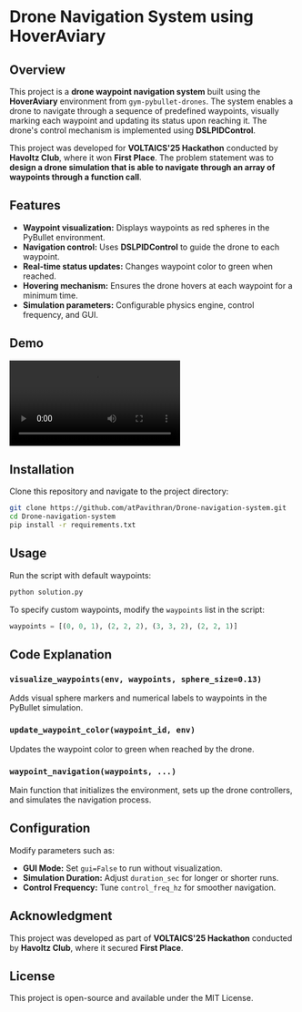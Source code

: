 # Drone Navigation System using HoverAviary

## Overview
This project is a **drone waypoint navigation system** built using the **HoverAviary** environment from `gym-pybullet-drones`. The system enables a drone to navigate through a sequence of predefined waypoints, visually marking each waypoint and updating its status upon reaching it. The drone's control mechanism is implemented using **DSLPIDControl**.

This project was developed for **VOLTAICS'25 Hackathon** conducted by **Havoltz Club**, where it won **First Place**. The problem statement was to **design a drone simulation that is able to navigate through an array of waypoints through a function call**.

## Features
- **Waypoint visualization:** Displays waypoints as red spheres in the PyBullet environment.
- **Navigation control:** Uses **DSLPIDControl** to guide the drone to each waypoint.
- **Real-time status updates:** Changes waypoint color to green when reached.
- **Hovering mechanism:** Ensures the drone hovers at each waypoint for a minimum time.
- **Simulation parameters:** Configurable physics engine, control frequency, and GUI.

## Demo
![Simulation Video](https://raw.githubusercontent.com/atPavithran/Drone-navigation-system/main/assets/demo.mp4)

## Installation
Clone this repository and navigate to the project directory:

```bash
git clone https://github.com/atPavithran/Drone-navigation-system.git
cd Drone-navigation-system
pip install -r requirements.txt
```

## Usage
Run the script with default waypoints:

```bash
python solution.py
```

To specify custom waypoints, modify the `waypoints` list in the script:

```python
waypoints = [(0, 0, 1), (2, 2, 2), (3, 3, 2), (2, 2, 1)]
```

## Code Explanation
### `visualize_waypoints(env, waypoints, sphere_size=0.13)`
Adds visual sphere markers and numerical labels to waypoints in the PyBullet simulation.

### `update_waypoint_color(waypoint_id, env)`
Updates the waypoint color to green when reached by the drone.

### `waypoint_navigation(waypoints, ...)`
Main function that initializes the environment, sets up the drone controllers, and simulates the navigation process.

## Configuration
Modify parameters such as:

- **GUI Mode:** Set `gui=False` to run without visualization.
- **Simulation Duration:** Adjust `duration_sec` for longer or shorter runs.
- **Control Frequency:** Tune `control_freq_hz` for smoother navigation.

## Acknowledgment
This project was developed as part of **VOLTAICS'25 Hackathon** conducted by **Havoltz Club**, where it secured **First Place**.

## License
This project is open-source and available under the MIT License.

